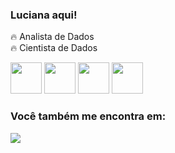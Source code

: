 
### Luciana aqui! 

🔥 Analista de Dados  
🔥 Cientista de Dados




<div display="inline">
<img width='50' height='50' src="https://cdn.jsdelivr.net/gh/devicons/devicon/icons/python/python-original.svg" /> 
<img width='50' height='50' src="https://cdn.jsdelivr.net/gh/devicons/devicon/icons/jupyter/jupyter-original-wordmark.svg" /> 
<img width='50' height='50' src="https://cdn.jsdelivr.net/gh/devicons/devicon/icons/vscode/vscode-original.svg" /> 
<img width='50' height='50' src="https://cdn.jsdelivr.net/gh/devicons/devicon/icons/r/r-original.svg" />

          
</div>   
                           
### Você também me encontra em:

<a href="https://www.linkedin.com/in/luciana-narente-745677219/">
<img src="https://img.shields.io/badge/linkedin-%230077B5.svg?style=for-the-badge&logo=linkedin&logoColor=white"> 
</a>
                           
 
                           
                                            

          
          

          
          





